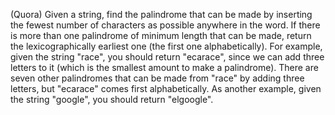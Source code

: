 (Quora) Given a string, find the palindrome that can be made by inserting the fewest number of characters
as possible anywhere in the word. If there is more than one palindrome of minimum length that can be
made, return the lexicographically earliest one (the first one alphabetically).
For example, given the string "race", you should return "ecarace", since we can add three letters to it
(which is the smallest amount to make a palindrome). There are seven other palindromes that can be made
from "race" by adding three letters, but "ecarace" comes first alphabetically.
As another example, given the string "google", you should return "elgoogle".
